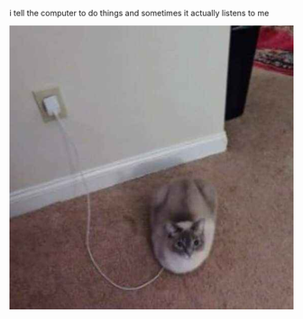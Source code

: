 i tell the computer to do things and sometimes it actually listens to me
<!--START_SECTION:update_image-->
<img src=https://raw.githubusercontent.com/sneakykestrel/sneakykestrel/main/.github/images/charging.png height="" width="" align=left alt=kitty />
<!--END_SECTION:update_image-->

